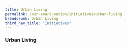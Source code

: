 ```yaml
---
title: Urban Living
permalink: /our-smart-nation/initiatives/urban-living
breadcrumb: Urban Living
third_nav_title: "Initiatives"
---
```

### **Urban Living**
